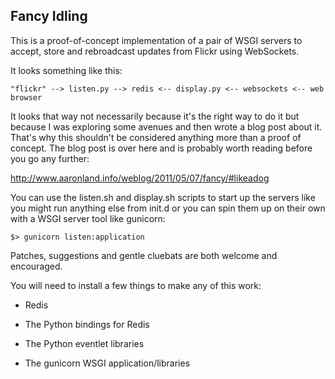 Fancy Idling
--

This is a proof-of-concept implementation of a pair of WSGI servers to accept,
store and rebroadcast updates from Flickr using WebSockets.

It looks something like this:

	"flickr" --> listen.py --> redis <-- display.py <-- websockets <-- web browser

It looks that way not necessarily because it's the right way to do it but
because I was exploring some avenues and then wrote a blog post about it. That's
why this shouldn't be considered anything more than a proof of concept. The blog
post is over here and is probably worth reading before you go any further:

http://www.aaronland.info/weblog/2011/05/07/fancy/#likeadog

You can use the listen.sh and display.sh scripts to start up the servers like
you might run anything else from init.d or you can spin them up on their own
with a WSGI server tool like gunicorn:

	$> gunicorn listen:application

Patches, suggestions and gentle cluebats are both welcome and encouraged.

You will need to install a few things to make any of this work:

* Redis

* The Python bindings for Redis

* The Python eventlet libraries

* The gunicorn WSGI application/libraries
